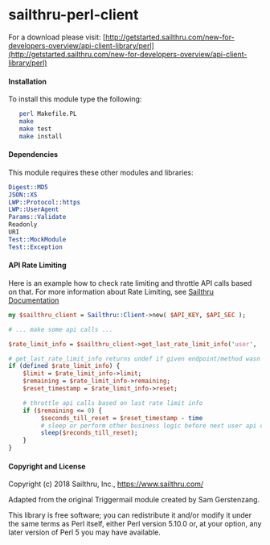 sailthru-perl-client
====================

For a download please visit:
[http://getstarted.sailthru.com/new-for-developers-overview/api-client-library/perl](http://getstarted.sailthru.com/new-for-developers-overview/api-client-library/perl)

#### Installation

To install this module type the following:
```bash
   perl Makefile.PL
   make
   make test
   make install
```
#### Dependencies

This module requires these other modules and libraries:
```perl
Digest::MD5
JSON::XS
LWP::Protocol::https
LWP::UserAgent
Params::Validate
Readonly
URI
Test::MockModule
Test::Exception
```

#### API Rate Limiting
Here is an example how to check rate limiting and throttle API calls based on that. For more information about Rate Limiting, see [Sailthru Documentation](https://getstarted.sailthru.com/new-for-developers-overview/api/api-technical-details/#Rate_Limiting)


```perl
my $sailthru_client = Sailthru::Client->new( $API_KEY, $API_SEC );

# ... make some api calls ...

$rate_limit_info = $sailthru_client->get_last_rate_limit_info('user', 'POST');

# get_last_rate_limit_info returns undef if given endpoint/method wasn't triggered previously
if (defined $rate_limit_info) {
    $limit = $rate_limit_info->limit;
    $remaining = $rate_limit_info->remaining;
    $reset_timestamp = $rate_limit_info->reset;

    # throttle api calls based on last rate limit info
    if ($remaining <= 0) {
         $seconds_till_reset = $reset_timestamp - time
         # sleep or perform other business logic before next user api call
         sleep($reconds_till_reset);
    }
}
```

#### Copyright and License

Copyright (c) 2018 Sailthru, Inc., https://www.sailthru.com/

Adapted from the original Triggermail module created by Sam Gerstenzang.

This library is free software; you can redistribute it and/or modify
it under the same terms as Perl itself, either Perl version 5.10.0 or,
at your option, any later version of Perl 5 you may have available.
